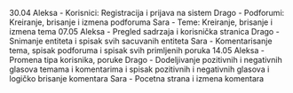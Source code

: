 30.04
 Aleksa - Korisnici: Registracija i prijava na sistem
 Drago - Podforumi: Kreiranje, brisanje i izmena podforuma
 Sara - Teme: Kreiranje, brisanje i izmena tema
07.05
 Aleksa - Pregled sadrzaja i korisnička stranica
 Drago - Snimanje entiteta i spisak svih sacuvanih entiteta
 Sara -  Komentarisanje tema, spisak podforuma i spisak svih primljenih poruka
14.05
 Aleksa - Promena tipa korisnika, poruke
 Drago - Dodeljivanje pozitivnih i negativnih glasova temama i komentarima i spisak pozitivnih i negativnih glasova i logičko brisanje komentara
 Sara -  Pocetna strana i izmena komentara

